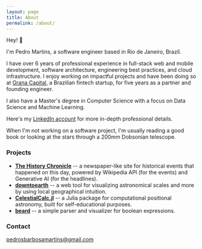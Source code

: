 ```yaml
---
layout: page
title: About
permalink: /about/
---
```


Hey! 👋

I'm Pedro Martins, a software engineer based in Rio de Janeiro, Brazil.

I have over 6 years of professional experience in full-stack web and mobile development, software architecture, engineering best practices, and cloud infrastructure. I enjoy working on impactful projects and have been doing so at [Grana Capital](https://grana.capital/), a Brazilian fintech startup, for five years as a partner and founding engineer.

I also have a Master's degree in Computer Science with a focus on Data Science and Machine Learning.

Here's my [LinkedIn account](https://www.linkedin.com/in/pedro-martins-9729b71a3/) for more in-depth professional details.

When I'm not working on a software project, I'm usually reading a good book or looking at the stars through a 200mm Dobsonian telescope.

### Projects

- **[The History Chronicle](https://pedrosbmartins.github.io/history-chronicle)** -- a newspaper-like site for historical events that happened on this day, powered by Wikipedia API (for the events) and Generative AI (for the headlines).
- **[downtoearth](https://pedrosbmartins.github.io/downtoearth)** -- a web tool for visualizing astronomical scales and more by using local geographical intuition.
- **[CelestialCalc.jl](https://github.com/pedrosbmartins/CelestialCalc.jl)** -- a Julia package for computational positional astronomy, built for self-educational purposes.
- **[beard](https://github.com/pedrosbmartins/beard)** -- a simple parser and visualizer for boolean expressions.

### Contact

[pedrosbarbosamartins@gmail.com](mailto:pedrosbarbosamartins@gmail.com)
